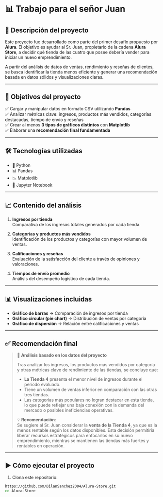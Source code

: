 # 📊 Trabajo para el señor Juan

## 📝 Descripción del proyecto

Este proyecto fue desarrollado como parte del primer desafío propuesto por **Alura**. El objetivo es ayudar al Sr. Juan, propietario de la cadena **Alura Store**, a decidir qué tienda de las cuatro que posee debería vender para iniciar un nuevo emprendimiento.

A partir del análisis de datos de ventas, rendimiento y reseñas de clientes, se busca identificar la tienda menos eficiente y generar una recomendación basada en datos sólidos y visualizaciones claras.

---

## 🎯 Objetivos del proyecto

✅ Cargar y manipular datos en formato CSV utilizando **Pandas**  
✅ Analizar métricas clave: ingresos, productos más vendidos, categorías destacadas, tiempo de envío y reseñas  
✅ Crear al menos **3 tipos de gráficos distintos** con **Matplotlib**  
✅ Elaborar una **recomendación final fundamentada**

---

## 🛠️ Tecnologías utilizadas

- 🐍 Python  
- 📊 Pandas  
- 📉 Matplotlib  
- 📓 Jupyter Notebook  

---

## 📈 Contenido del análisis

1. **Ingresos por tienda**  
   Comparativa de los ingresos totales generados por cada tienda.

2. **Categorías y productos más vendidos**  
   Identificación de los productos y categorías con mayor volumen de ventas.

3. **Calificaciones y reseñas**  
   Evaluación de la satisfacción del cliente a través de opiniones y valoraciones.

4. **Tiempos de envío promedio**  
   Análisis del desempeño logístico de cada tienda.

---

## 📊 Visualizaciones incluidas

- **Gráfico de barras** → Comparación de ingresos por tienda  
- **Gráfico circular (pie chart)** → Distribución de ventas por categoría  
- **Gráfico de dispersión** → Relación entre calificaciones y ventas  

---

## ✅ Recomendación final

> 🧠 **Análisis basado en los datos del proyecto**
>
> Tras analizar los ingresos, los productos más vendidos por categoría y otras métricas clave de rendimiento de las tiendas, se concluye que:
>
> - **La Tienda 4** presenta el menor nivel de ingresos durante el período evaluado.
> - Tiene un volumen de ventas inferior en comparación con las otras tres tiendas.
> - Las categorías más populares no logran destacar en esta tienda, lo que puede reflejar una baja conexión con la demanda del mercado o posibles ineficiencias operativas.
>
> 💡 **Recomendación**:  
> Se sugiere al Sr. Juan considerar la **venta de la Tienda 4**, ya que es la menos rentable según los datos disponibles. Esta decisión permitiría liberar recursos estratégicos para enfocarlos en su nuevo emprendimiento, mientras se mantienen las tiendas más fuertes y rentables en operación.


---

## ▶️ Cómo ejecutar el proyecto

1. Clona este repositorio:

```bash
https://github.com/DilanSanchez2004/Alura-Store.git
cd Alura-Store
